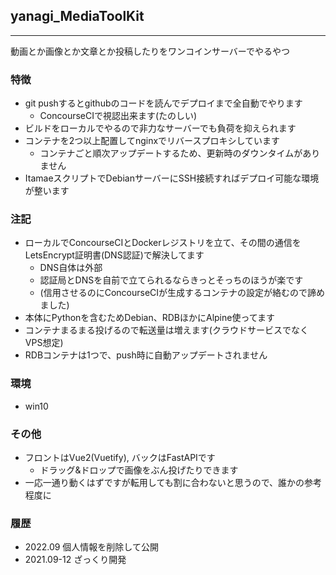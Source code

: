 ## yanagi_MediaToolKit
---
動画とか画像とか文章とか投稿したりをワンコインサーバーでやるやつ 


### 特徴
- git pushするとgithubのコードを読んでデプロイまで全自動でやります
  - ConcourseCIで視認出来ます(たのしい)
- ビルドをローカルでやるので非力なサーバーでも負荷を抑えられます
- コンテナを2つ以上配置してnginxでリバースプロキシしています
  - コンテナごと順次アップデートするため、更新時のダウンタイムがありません
- ItamaeスクリプトでDebianサーバーにSSH接続すればデプロイ可能な環境が整います

### 注記
- ローカルでConcourseCIとDockerレジストリを立て、その間の通信をLetsEncrypt証明書(DNS認証)で解決してます
  - DNS自体は外部
  - 認証局とDNSを自前で立てられるならきっとそっちのほうが楽です
  - (信用させるのにConcourseCIが生成するコンテナの設定が絡むので諦めました)
- 本体にPythonを含むためDebian、RDBほかにAlpine使ってます
- コンテナまるまる投げるので転送量は増えます(クラウドサービスでなくVPS想定)
- RDBコンテナは1つで、push時に自動アップデートされません

### 環境
- win10

### その他
- フロントはVue2(Vuetify), バックはFastAPIです
  - ドラッグ&ドロップで画像をぶん投げたりできます
- 一応一通り動くはずですが転用しても割に合わないと思うので、誰かの参考程度に

### 履歴
- 2022.09 個人情報を削除して公開
- 2021.09-12 ざっくり開発
